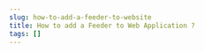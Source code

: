 ```yaml
---
slug: how-to-add-a-feeder-to-website
title: How to add a Feeder to Web Application ?
tags: []
---
```

